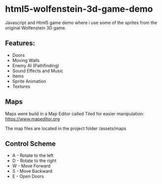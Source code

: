 # html5-wolfenstein-3d-game-demo
Javascript and Html5 game demo where i use some of the sprites from the original Wolfenstein 3D game.

## Features:
- Doors
- Moving Walls
- Enemy AI (Pathfinding)
- Sound Effects and Music
- Items
- Sprite Animation
- Textures

## Maps

Maps were build in a Map Editor called Tiled for easier manipulation: https://www.mapeditor.org

The map files are located in the project folder /assets/maps

## Control Scheme

- A - Rotate to the left
- D - Rotate to the right
- W - Move Forward
- S - Move Backward
- E - Open Doors
